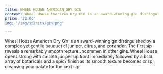 ```yaml
---
title: WHEEL HOUSE AMERICAN DRY GIN
content: Wheel House American Dry Gin is an award-winning gin distinguished by a complex yet gentile bouquet of juniper, citrus, and coriander. The first sip reveals a remarkably smooth texture uncommon in other gins. Wheel House opens strong with smooth juniper up front immediately followed by a bold array of botanicals and a spicy finish as its smooth texture becomes crisp, cleansing your palate for the next sip.
price: '32.00'
img: '/img/spirits/gin.png'

---
```

Wheel House American Dry Gin is an award-winning gin distinguished by a complex yet gentile bouquet of juniper, citrus, and coriander. The first sip reveals a remarkably smooth texture uncommon in other gins. Wheel House opens strong with smooth juniper up front immediately followed by a bold array of botanicals and a spicy finish as its smooth texture becomes crisp, cleansing your palate for the next sip.